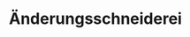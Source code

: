 ---
title: "Änderungsschneiderei"
url: /duesseldorf/aenderungsschneiderei-tonhallenstrasse/
shop: Schneiderei
---